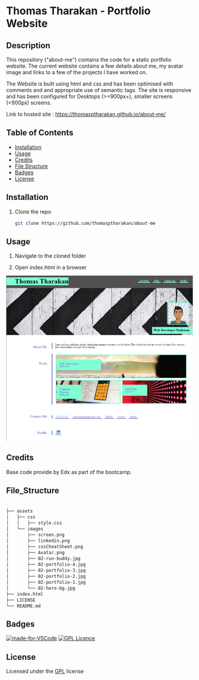 # Thomas Tharakan - Portfolio Website

## Description

This repository ("about-me") contains the code for a static portfolio website. The current website contains a few details about me, my avatar image and links to a few of the projects I have worked on.

The Website is built using html and css and has been optimised with comments and and appropriate use of semantic tags. The site is responsive and has been configured for Desktops (>=900px+), smaller screens (<900px) screens.

Link to hosted site : https://thomasptharakan.github.io/about-me/



## Table of Contents

- [Installation](#installation)
- [Usage](#usage)
- [Credits](#credits)
- [File Structure](#file_structure)
- [Badges](#badges)
- [License](#license)

## Installation

1. Clone the repo
   ```sh
   git clone https://github.com/thomasptharakan/about-me
   
   ```


## Usage

1. Navigate to the cloned folder

2. Open index.html in a browser

![ScreenShot](assets/images/screen.png)


## Credits

Base code provide by Edx as part of the bootcamp.


## File_Structure
```

├── assets
│   ├── css
│   │   ├── style.css
│   └── images
│       ├── screen.png
│       ├── linkedin.png
│       ├── cssCheatSheet.png
│       ├── Avatar.png
│       ├── 02-run-buddy.jpg
│       ├── 02-portfolio-4.jpg
│       ├── 02-portfolio-3.jpg
│       ├── 02-portfolio-2.jpg
│       ├── 02-portfolio-1.jpg
│       └── 02-hero-bg.jpg
├── index.html
├── LICENSE
└── README.md
```

## Badges

[![made-for-VSCode](https://img.shields.io/badge/Made%20for-VSCode-1f425f.svg)](https://code.visualstudio.com/)
[![GPL Licence](https://badges.frapsoft.com/os/gpl/gpl.svg?v=103)](https://opensource.org/licenses/GPL-3.0/)  


## License

Licensed under the [GPL](LICENSE.txt) license



